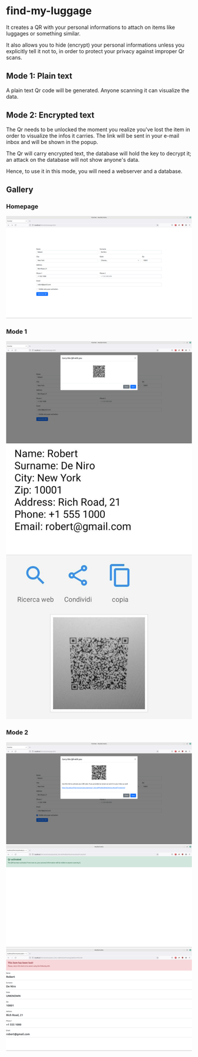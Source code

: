 # find-my-luggage
It creates a QR with your personal informations to attach on items like luggages or something similar. 

It also allows you to hide (encrypt) your personal informations unless you explicitly tell it not to, in order to protect your privacy against improper Qr scans.



## Mode 1: Plain text
A plain text Qr code will be generated. Anyone scanning it can visualize the data.

## Mode 2: Encrypted text
The Qr needs to be unlocked the moment you realize you've lost the item in order to visualize the infos it carries. The link will be sent in your e-mail 
inbox and will be shown in the popup.

The Qr will carry encrypted text, the database will hold the key to decrypt it; an attack on the database will not show anyone's data. 

Hence, to use it in this mode, you will need a webserver and a database.

## Gallery
### Homepage

<img src="/images/example1.png"/>

### Mode 1

<img src="/images/example2.png"/>
<img src="/images/example3.jpeg"/>

### Mode 2

<img src="/images/example4.png"/>
<img src="/images/example5.png"/>
<img src="/images/example6.png"/>

